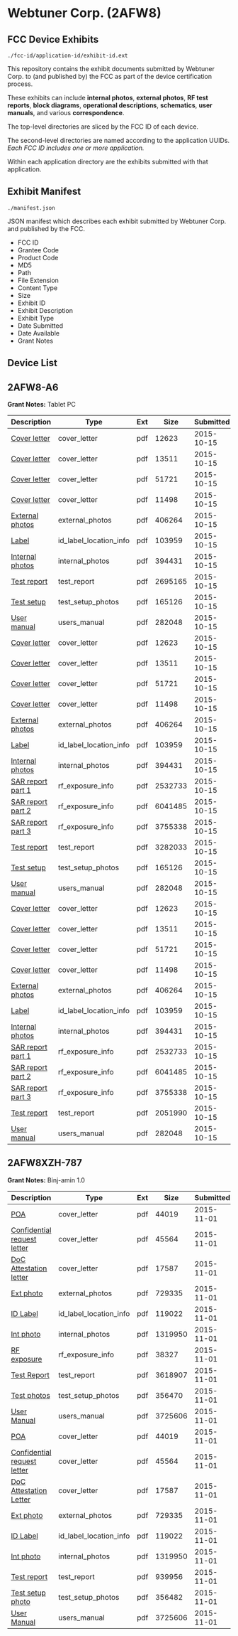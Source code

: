 # Webtuner Corp. (2AFW8)
## FCC Device Exhibits

```
./fcc-id/application-id/exhibit-id.ext
```

This repository contains the exhibit documents submitted by Webtuner Corp. to (and published by) the FCC as part of the device certification process.

These exhibits can include **internal photos**, **external photos**, **RF test reports**, **block diagrams**, **operational descriptions**, **schematics**, **user manuals**, and various **correspondence**.

The top-level directories are sliced by the FCC ID of each device.

The second-level directories are named according to the application UUIDs. *Each FCC ID includes one or more application.*

Within each application directory are the exhibits submitted with that application. 

## Exhibit Manifest

```
./manifest.json
```

JSON manifest which describes each exhibit submitted by Webtuner Corp. and published by the FCC.

- FCC ID
- Grantee Code
- Product Code
- MD5
- Path
- File Extension
- Content Type
- Size
- Exhibit ID
- Exhibit Description
- Exhibit Type
- Date Submitted
- Date Available
- Grant Notes

## Device List
## 2AFW8-A6
**Grant Notes:** Tablet PC

| Description | Type | Ext | Size | Submitted | Available |
| ----------- | ---- | --- | ---- | --------- | --------- |
| [Cover letter](2AFW8-A6/b68c96daea2f972736a4037b7dff26ed/2783267.pdf) | cover_letter | pdf | 12623 | 2015-10-15 | 2015-10-15 |
| [Cover letter](2AFW8-A6/b68c96daea2f972736a4037b7dff26ed/2783268.pdf) | cover_letter | pdf | 13511 | 2015-10-15 | 2015-10-15 |
| [Cover letter](2AFW8-A6/b68c96daea2f972736a4037b7dff26ed/2783269.pdf) | cover_letter | pdf | 51721 | 2015-10-15 | 2015-10-15 |
| [Cover letter](2AFW8-A6/b68c96daea2f972736a4037b7dff26ed/2783270.pdf) | cover_letter | pdf | 11498 | 2015-10-15 | 2015-10-15 |
| [External photos](2AFW8-A6/b68c96daea2f972736a4037b7dff26ed/2783271.pdf) | external_photos | pdf | 406264 | 2015-10-15 | 2015-10-15 |
| [Label](2AFW8-A6/b68c96daea2f972736a4037b7dff26ed/2783272.pdf) | id_label_location_info | pdf | 103959 | 2015-10-15 | 2015-10-15 |
| [Internal photos](2AFW8-A6/b68c96daea2f972736a4037b7dff26ed/2783273.pdf) | internal_photos | pdf | 394431 | 2015-10-15 | 2015-10-15 |
| [Test report](2AFW8-A6/b68c96daea2f972736a4037b7dff26ed/2783430.pdf) | test_report | pdf | 2695165 | 2015-10-15 | 2015-10-15 |
| [Test setup](2AFW8-A6/b68c96daea2f972736a4037b7dff26ed/2783366.pdf) | test_setup_photos | pdf | 165126 | 2015-10-15 | 2015-10-15 |
| [User manual](2AFW8-A6/b68c96daea2f972736a4037b7dff26ed/2783295.pdf) | users_manual | pdf | 282048 | 2015-10-15 | 2015-10-15 |
| [Cover letter](2AFW8-A6/ea2f992a7597a220cad40eac4e7b341d/2783267.pdf) | cover_letter | pdf | 12623 | 2015-10-15 | 2015-10-15 |
| [Cover letter](2AFW8-A6/ea2f992a7597a220cad40eac4e7b341d/2783268.pdf) | cover_letter | pdf | 13511 | 2015-10-15 | 2015-10-15 |
| [Cover letter](2AFW8-A6/ea2f992a7597a220cad40eac4e7b341d/2783269.pdf) | cover_letter | pdf | 51721 | 2015-10-15 | 2015-10-15 |
| [Cover letter](2AFW8-A6/ea2f992a7597a220cad40eac4e7b341d/2783270.pdf) | cover_letter | pdf | 11498 | 2015-10-15 | 2015-10-15 |
| [External photos](2AFW8-A6/ea2f992a7597a220cad40eac4e7b341d/2783271.pdf) | external_photos | pdf | 406264 | 2015-10-15 | 2015-10-15 |
| [Label](2AFW8-A6/ea2f992a7597a220cad40eac4e7b341d/2783272.pdf) | id_label_location_info | pdf | 103959 | 2015-10-15 | 2015-10-15 |
| [Internal photos](2AFW8-A6/ea2f992a7597a220cad40eac4e7b341d/2783273.pdf) | internal_photos | pdf | 394431 | 2015-10-15 | 2015-10-15 |
| [SAR report part 1](2AFW8-A6/ea2f992a7597a220cad40eac4e7b341d/2783290.pdf) | rf_exposure_info | pdf | 2532733 | 2015-10-15 | 2015-10-15 |
| [SAR report part 2](2AFW8-A6/ea2f992a7597a220cad40eac4e7b341d/2783291.pdf) | rf_exposure_info | pdf | 6041485 | 2015-10-15 | 2015-10-15 |
| [SAR report part 3](2AFW8-A6/ea2f992a7597a220cad40eac4e7b341d/2783292.pdf) | rf_exposure_info | pdf | 3755338 | 2015-10-15 | 2015-10-15 |
| [Test report](2AFW8-A6/ea2f992a7597a220cad40eac4e7b341d/2783364.pdf) | test_report | pdf | 3282033 | 2015-10-15 | 2015-10-15 |
| [Test setup](2AFW8-A6/ea2f992a7597a220cad40eac4e7b341d/2783366.pdf) | test_setup_photos | pdf | 165126 | 2015-10-15 | 2015-10-15 |
| [User manual](2AFW8-A6/ea2f992a7597a220cad40eac4e7b341d/2783295.pdf) | users_manual | pdf | 282048 | 2015-10-15 | 2015-10-15 |
| [Cover letter](2AFW8-A6/434a7b5084eb9e6bfd04e48d7b4dbe8a/2783267.pdf) | cover_letter | pdf | 12623 | 2015-10-15 | 2015-10-15 |
| [Cover letter](2AFW8-A6/434a7b5084eb9e6bfd04e48d7b4dbe8a/2783268.pdf) | cover_letter | pdf | 13511 | 2015-10-15 | 2015-10-15 |
| [Cover letter](2AFW8-A6/434a7b5084eb9e6bfd04e48d7b4dbe8a/2783269.pdf) | cover_letter | pdf | 51721 | 2015-10-15 | 2015-10-15 |
| [Cover letter](2AFW8-A6/434a7b5084eb9e6bfd04e48d7b4dbe8a/2783270.pdf) | cover_letter | pdf | 11498 | 2015-10-15 | 2015-10-15 |
| [External photos](2AFW8-A6/434a7b5084eb9e6bfd04e48d7b4dbe8a/2783271.pdf) | external_photos | pdf | 406264 | 2015-10-15 | 2015-11-29 |
| [Label](2AFW8-A6/434a7b5084eb9e6bfd04e48d7b4dbe8a/2783272.pdf) | id_label_location_info | pdf | 103959 | 2015-10-15 | 2015-10-15 |
| [Internal photos](2AFW8-A6/434a7b5084eb9e6bfd04e48d7b4dbe8a/2783273.pdf) | internal_photos | pdf | 394431 | 2015-10-15 | 2015-11-29 |
| [SAR report part 1](2AFW8-A6/434a7b5084eb9e6bfd04e48d7b4dbe8a/2783290.pdf) | rf_exposure_info | pdf | 2532733 | 2015-10-15 | 2015-10-15 |
| [SAR report part 2](2AFW8-A6/434a7b5084eb9e6bfd04e48d7b4dbe8a/2783291.pdf) | rf_exposure_info | pdf | 6041485 | 2015-10-15 | 2015-10-15 |
| [SAR report part 3](2AFW8-A6/434a7b5084eb9e6bfd04e48d7b4dbe8a/2783292.pdf) | rf_exposure_info | pdf | 3755338 | 2015-10-15 | 2015-10-15 |
| [Test report](2AFW8-A6/434a7b5084eb9e6bfd04e48d7b4dbe8a/2783294.pdf) | test_report | pdf | 2051990 | 2015-10-15 | 2015-10-15 |
| [User manual](2AFW8-A6/434a7b5084eb9e6bfd04e48d7b4dbe8a/2783295.pdf) | users_manual | pdf | 282048 | 2015-10-15 | 2015-10-15 |
## 2AFW8XZH-787
**Grant Notes:** Binj-amin 1.0

| Description | Type | Ext | Size | Submitted | Available |
| ----------- | ---- | --- | ---- | --------- | --------- |
| [POA](2AFW8XZH-787/382330d374dc0b60d92153634b5af44d/2799531.pdf) | cover_letter | pdf | 44019 | 2015-11-01 | 2015-11-01 |
| [Confidential request letter](2AFW8XZH-787/382330d374dc0b60d92153634b5af44d/2799532.pdf) | cover_letter | pdf | 45564 | 2015-11-01 | 2015-11-01 |
| [DoC Attestation letter](2AFW8XZH-787/382330d374dc0b60d92153634b5af44d/2799533.pdf) | cover_letter | pdf | 17587 | 2015-11-01 | 2015-11-01 |
| [Ext photo](2AFW8XZH-787/382330d374dc0b60d92153634b5af44d/2799537.pdf) | external_photos | pdf | 729335 | 2015-11-01 | 2015-11-01 |
| [ID Label](2AFW8XZH-787/382330d374dc0b60d92153634b5af44d/2799539.pdf) | id_label_location_info | pdf | 119022 | 2015-11-01 | 2015-11-01 |
| [Int photo](2AFW8XZH-787/382330d374dc0b60d92153634b5af44d/2799538.pdf) | internal_photos | pdf | 1319950 | 2015-11-01 | 2015-11-01 |
| [RF exposure](2AFW8XZH-787/382330d374dc0b60d92153634b5af44d/2799534.pdf) | rf_exposure_info | pdf | 38327 | 2015-11-01 | 2015-11-01 |
| [Test Report](2AFW8XZH-787/382330d374dc0b60d92153634b5af44d/2799535.pdf) | test_report | pdf | 3618907 | 2015-11-01 | 2015-11-01 |
| [Test photos](2AFW8XZH-787/382330d374dc0b60d92153634b5af44d/2799536.pdf) | test_setup_photos | pdf | 356470 | 2015-11-01 | 2015-11-01 |
| [User Manual](2AFW8XZH-787/382330d374dc0b60d92153634b5af44d/2799553.pdf) | users_manual | pdf | 3725606 | 2015-11-01 | 2015-11-01 |
| [POA](2AFW8XZH-787/65410dee5402e3d2f00cc1afd3c4bc59/2799531.pdf) | cover_letter | pdf | 44019 | 2015-11-01 | 2015-11-01 |
| [Confidential request letter](2AFW8XZH-787/65410dee5402e3d2f00cc1afd3c4bc59/2799532.pdf) | cover_letter | pdf | 45564 | 2015-11-01 | 2015-11-01 |
| [DoC Attestation Letter](2AFW8XZH-787/65410dee5402e3d2f00cc1afd3c4bc59/2799533.pdf) | cover_letter | pdf | 17587 | 2015-11-01 | 2015-11-01 |
| [Ext photo](2AFW8XZH-787/65410dee5402e3d2f00cc1afd3c4bc59/2799537.pdf) | external_photos | pdf | 729335 | 2015-11-01 | 2015-11-01 |
| [ID Label](2AFW8XZH-787/65410dee5402e3d2f00cc1afd3c4bc59/2799539.pdf) | id_label_location_info | pdf | 119022 | 2015-11-01 | 2015-11-01 |
| [Int photo](2AFW8XZH-787/65410dee5402e3d2f00cc1afd3c4bc59/2799538.pdf) | internal_photos | pdf | 1319950 | 2015-11-01 | 2015-11-01 |
| [Test report](2AFW8XZH-787/65410dee5402e3d2f00cc1afd3c4bc59/2799561.pdf) | test_report | pdf | 939956 | 2015-11-01 | 2015-11-01 |
| [Test setup photo](2AFW8XZH-787/65410dee5402e3d2f00cc1afd3c4bc59/2799562.pdf) | test_setup_photos | pdf | 356482 | 2015-11-01 | 2015-11-01 |
| [User Manual](2AFW8XZH-787/65410dee5402e3d2f00cc1afd3c4bc59/2799553.pdf) | users_manual | pdf | 3725606 | 2015-11-01 | 2015-11-01 |
